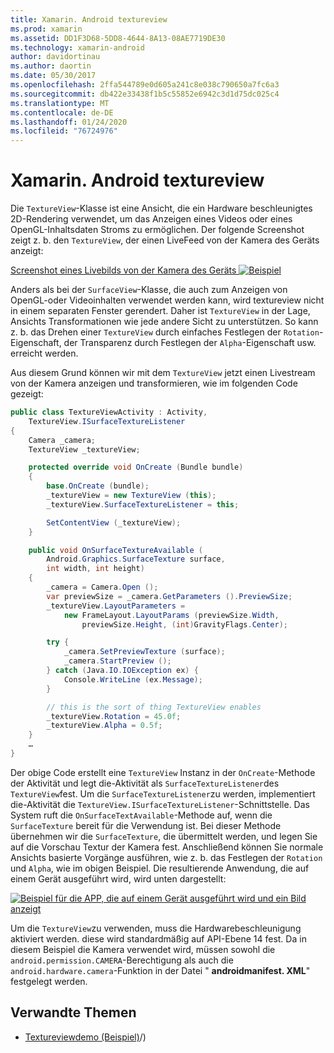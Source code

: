```yaml
---
title: Xamarin. Android textureview
ms.prod: xamarin
ms.assetid: DD1F3D68-5DD8-4644-8A13-08AE7719DE30
ms.technology: xamarin-android
author: davidortinau
ms.author: daortin
ms.date: 05/30/2017
ms.openlocfilehash: 2ffa544789e0d605a241c8e038c790650a7fc6a3
ms.sourcegitcommit: db422e33438f1b5c55852e6942c3d1d75dc025c4
ms.translationtype: MT
ms.contentlocale: de-DE
ms.lasthandoff: 01/24/2020
ms.locfileid: "76724976"
---
```

# <a name="xamarinandroid-textureview"></a>Xamarin. Android textureview

Die `TextureView`-Klasse ist eine Ansicht, die ein Hardware beschleunigtes 2D-Rendering verwendet, um das Anzeigen eines Videos oder eines OpenGL-Inhaltsdaten Stroms zu ermöglichen. Der folgende Screenshot zeigt z. b. den `TextureView`, der einen LiveFeed von der Kamera des Geräts anzeigt:

[Screenshot eines Livebilds von der Kamera des Geräts ![Beispiel](texture-view-images/22-textureviewcamera.png)](texture-view-images/22-textureviewcamera.png#lightbox)

Anders als bei der `SurfaceView`-Klasse, die auch zum Anzeigen von OpenGL-oder Videoinhalten verwendet werden kann, wird textureview nicht in einem separaten Fenster gerendert.
Daher ist `TextureView` in der Lage, Ansichts Transformationen wie jede andere Sicht zu unterstützen. So kann z. b. das Drehen einer `TextureView` durch einfaches Festlegen der `Rotation`-Eigenschaft, der Transparenz durch Festlegen der `Alpha`-Eigenschaft usw. erreicht werden.

Aus diesem Grund können wir mit dem `TextureView` jetzt einen Livestream von der Kamera anzeigen und transformieren, wie im folgenden Code gezeigt:

```csharp
public class TextureViewActivity : Activity,
    TextureView.ISurfaceTextureListener
{
    Camera _camera;
    TextureView _textureView;

    protected override void OnCreate (Bundle bundle)
    {
        base.OnCreate (bundle);
        _textureView = new TextureView (this);
        _textureView.SurfaceTextureListener = this;

        SetContentView (_textureView);
    }

    public void OnSurfaceTextureAvailable (
        Android.Graphics.SurfaceTexture surface,
        int width, int height)
    {
        _camera = Camera.Open ();
        var previewSize = _camera.GetParameters ().PreviewSize;
        _textureView.LayoutParameters =
            new FrameLayout.LayoutParams (previewSize.Width,
                previewSize.Height, (int)GravityFlags.Center);

        try {
            _camera.SetPreviewTexture (surface);
            _camera.StartPreview ();
        } catch (Java.IO.IOException ex) {
            Console.WriteLine (ex.Message);
        }

        // this is the sort of thing TextureView enables
        _textureView.Rotation = 45.0f;
        _textureView.Alpha = 0.5f;
    }
    …
}
```

Der obige Code erstellt eine `TextureView` Instanz in der `OnCreate`-Methode der Aktivität und legt die-Aktivität als `SurfaceTextureListener`des `TextureView`fest. Um die `SurfaceTextureListener`zu werden, implementiert die-Aktivität die `TextureView.ISurfaceTextureListener`-Schnittstelle. Das System ruft die `OnSurfaceTextAvailable`-Methode auf, wenn die `SurfaceTexture` bereit für die Verwendung ist. Bei dieser Methode übernehmen wir die `SurfaceTexture`, die übermittelt werden, und legen Sie auf die Vorschau Textur der Kamera fest. Anschließend können Sie normale Ansichts basierte Vorgänge ausführen, wie z. b. das Festlegen der `Rotation` und `Alpha`, wie im obigen Beispiel. Die resultierende Anwendung, die auf einem Gerät ausgeführt wird, wird unten dargestellt:

[![Beispiel für die APP, die auf einem Gerät ausgeführt wird und ein Bild anzeigt](texture-view-images/17-textureviewdemo.png)](texture-view-images/17-textureviewdemo.png#lightbox)

Um die `TextureView`zu verwenden, muss die Hardwarebeschleunigung aktiviert werden. diese wird standardmäßig auf API-Ebene 14 fest. Da in diesem Beispiel die Kamera verwendet wird, müssen sowohl die `android.permission.CAMERA`-Berechtigung als auch die `android.hardware.camera`-Funktion in der Datei " **androidmanifest. XML**" festgelegt werden.

## <a name="related-links"></a>Verwandte Themen

- [Textureviewdemo (Beispiel)](https://docs.microsoft.com/samples/xamarin/monodroid-samples/textureviewdemo)/)
